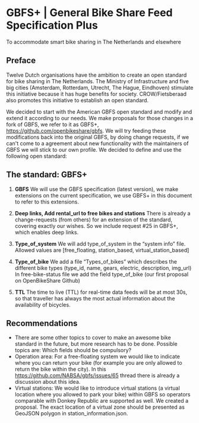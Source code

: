 # GBFS+ | General Bike Share Feed Specification Plus
To accommodate smart bike sharing in The Netherlands and elsewhere

## Preface
Twelve Dutch organisations have the ambition to create an open standard for bike sharing in The Netherlands. The Ministry of Infrastructure and five big cities (Amsterdam, Rotterdam, Utrecht, The Hague, Eindhoven) stimulate this initiative because it has huge benefits for society. CROW/Fietsberaad also promotes this initiative to establish an open standard.

We decided to start with the American GBFS open standard and modify and extend it according to our needs. We make proposals for those changes in a fork of GBFS, we refer to it as GBFS+, https://github.com/openbikeshare/gbfs. We will try feeding these modifications back into the original GBFS, by doing change requests, if we can't come to a agreement about new functionality with the maintainers of GBFS we will stick to our own profile. We decided to define and use the following open standard:

## The standard: GBFS+ 

1. __GBFS__ 
We will use the GBFS specification (latest version), we make extensions on the current specification, we use GBFS+ in this document to refer to this extensions.

2. __Deep links, Add rental_url to free bikes and stations__
There is already a change-requests (from others) for an extension of the standard, covering exactly our wishes. So we include request #25 in GBFS+, which enables deep links.

3. __Type_of_system__
We will add type_of_system in the “system info” file. Allowed values are [free_floating, station_based, virtual_station_based]

4. __Type_of_bike__
We add a file “Types_of_bikes” which describes the different bike types (type_id, name, gears, electric, description, img_url)
In free-bike-status file we add the field type_of_bike
(our first proposal on OpenBikeShare Github)  

5. __TTL__
The time to live (TTL) for real-time data feeds will be at most 30s, so that traveller has always the most actual information about the availability of bicycles.

## Recommendations
* There are some other topics to cover to make an awesome bike standard in the future, but more research has to be done. Possible topics are:
Which fields should be compulsory?
* Operation area: For a free-floating system we would like to indicate where you can return your bike (for example you are only allowed to return the bike within the city). In this https://github.com/NABSA/gbfs/issues/65 thread there is already a discussion about this idea.
* Virtual stations: We would like to introduce virtual stations (a virtual location where you allowed to park your bike) within GBFS so operators comparable with Donkey Republic are supported as well. We created a proposal. The exact location of a virtual zone should be presented as GeoJSON polygon in station_information.json.
 